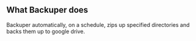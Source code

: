 ## What Backuper does

Backuper automatically, on a schedule, zips up specified directories and backs them up to google drive.
